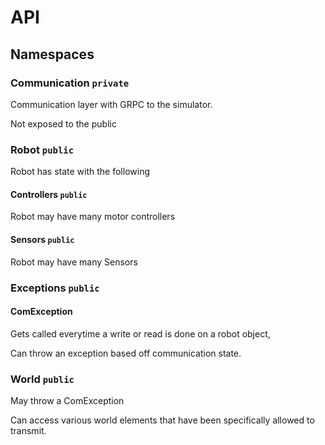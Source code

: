 # API

## Namespaces

### Communication `private`

Communication layer with GRPC to the simulator.

Not exposed to the public

### Robot `public`

Robot has state with the following

#### Controllers `public`
Robot may have many motor controllers

#### Sensors `public`
Robot may have many Sensors

### Exceptions `public`

#### ComException
Gets called everytime a write or read is done on a robot object,

Can throw an exception based off communication state.

### World `public`
May throw a ComException

Can access various world elements that have been specifically allowed to transmit.